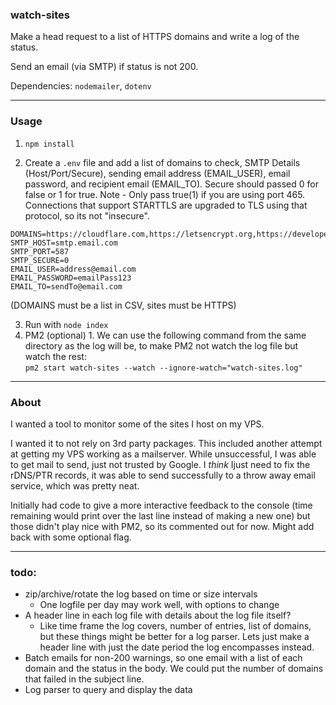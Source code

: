 ### watch-sites

Make a head request to a list of HTTPS domains and write a log of the status.

Send an email (via SMTP) if status is not 200.

Dependencies: `nodemailer`, `dotenv`

---

### Usage

1. `npm install`

2. Create a `.env` file and add a list of domains to check, SMTP Details (Host/Port/Secure), sending email address (EMAIL_USER), email password, and recipient email (EMAIL_TO). Secure should passed 0 for false or 1 for true. Note - Only pass true(1) if you are using port 465. Connections that support STARTTLS are upgraded to TLS using that protocol, so its not "insecure".

```
DOMAINS=https://cloudflare.com,https://letsencrypt.org,https://developer.mozilla.org
SMTP_HOST=smtp.email.com
SMTP_PORT=587
SMTP_SECURE=0
EMAIL_USER=address@email.com
EMAIL_PASSWORD=emailPass123
EMAIL_TO=sendTo@email.com
```

(DOMAINS must be a list in CSV, sites must be HTTPS)

3. Run with `node index`
4. PM2 (optional) 1. We can use the following command from the same directory as the log will be, to make PM2 not watch the log file but watch the rest:\
   `pm2 start watch-sites --watch --ignore-watch="watch-sites.log"`

---

### About

I wanted a tool to monitor some of the sites I host on my VPS.

I wanted it to not rely on 3rd party packages. This included another attempt at getting my VPS working as a mailserver. While unsuccessful, I was able to get mail to send, just not trusted by Google. I _think_ Ijust need to fix the rDNS/PTR records, it was able to send successfully to a throw away email service, which was pretty neat.

Initially had code to give a more interactive feedback to the console (time remaining would print over the last line instead of making a new one) but those didn't play nice with PM2, so its commented out for now. Might add back with some optional flag.

---

### todo:

- zip/archive/rotate the log based on time or size intervals
  - One logfile per day may work well, with options to change
- A header line in each log file with details about the log file itself?
  - Like time frame the log covers, number of entries, list of domains, but these things might be better for a log parser. Lets just make a header line with just the date period the log encompasses instead.
- Batch emails for non-200 warnings, so one email with a list of each domain and the status in the body. We could put the number of domains that failed in the subject line.
- Log parser to query and display the data
